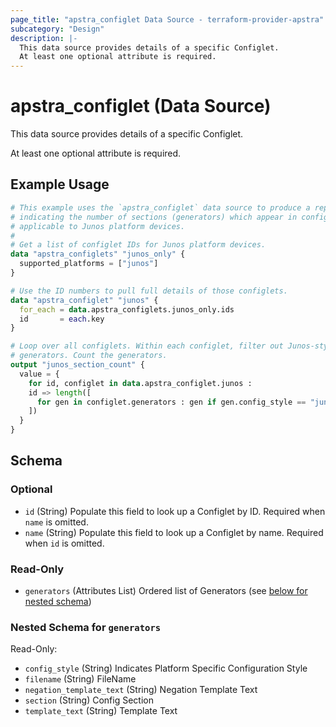 ```yaml
---
page_title: "apstra_configlet Data Source - terraform-provider-apstra"
subcategory: "Design"
description: |-
  This data source provides details of a specific Configlet.
  At least one optional attribute is required.
---
```


# apstra_configlet (Data Source)

This data source provides details of a specific Configlet.

At least one optional attribute is required.


## Example Usage

```terraform
# This example uses the `apstra_configlet` data source to produce a report
# indicating the number of sections (generators) which appear in configlets
# applicable to Junos platform devices.
#
# Get a list of configlet IDs for Junos platform devices.
data "apstra_configlets" "junos_only" {
  supported_platforms = ["junos"]
}

# Use the ID numbers to pull full details of those configlets.
data "apstra_configlet" "junos" {
  for_each = data.apstra_configlets.junos_only.ids
  id       = each.key
}

# Loop over all configlets. Within each configlet, filter out Junos-style
# generators. Count the generators.
output "junos_section_count" {
  value = {
    for id, configlet in data.apstra_configlet.junos :
    id => length([
      for gen in configlet.generators : gen if gen.config_style == "junos"
    ])
  }
}
```

<!-- schema generated by tfplugindocs -->
## Schema

### Optional

- `id` (String) Populate this field to look up a Configlet by ID. Required when `name` is omitted.
- `name` (String) Populate this field to look up a Configlet by name. Required when `id` is omitted.

### Read-Only

- `generators` (Attributes List) Ordered list of Generators (see [below for nested schema](#nestedatt--generators))

<a id="nestedatt--generators"></a>
### Nested Schema for `generators`

Read-Only:

- `config_style` (String) Indicates Platform Specific Configuration Style
- `filename` (String) FileName
- `negation_template_text` (String) Negation Template Text
- `section` (String) Config Section
- `template_text` (String) Template Text
